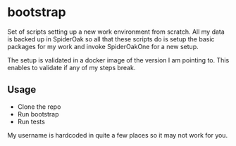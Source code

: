 # bootstrap

Set of scripts setting up a new work environment from scratch.
All my data is backed up in SpiderOak so all that these scripts do is 
setup the basic packages for my work and invoke SpiderOakOne for a new
setup. 

The setup is validated in a docker image of the version I am pointing to.
This enables to validate if any of my steps break.

## Usage

* Clone the repo
* Run bootstrap
* Run tests

My username is hardcoded in quite a few places so it may not work for you.
